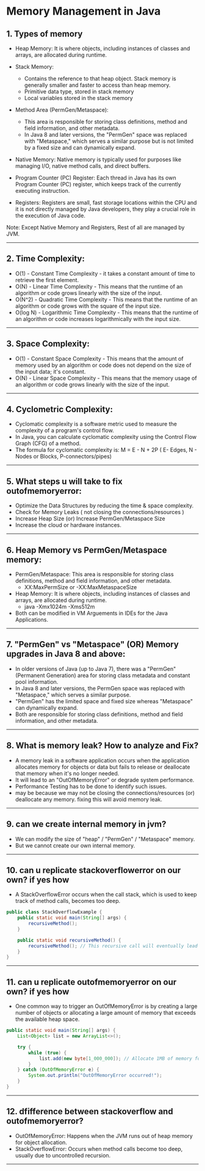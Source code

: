 # Memory Management in Java

## 1. Types of memory

- Heap Memory: It is where objects, including instances of classes and arrays, are allocated during runtime. 

- Stack Memory: 
	- Contains the reference to that heap object. Stack memory is generally smaller and faster to access than heap memory.
	- Primitive data type, stored in stack memory
	- Local variables stored in the stack memory

- Method Area (PermGen/Metaspace): 
	- This area is responsible for storing class definitions, method and field information, and other metadata.
	- In Java 8 and later versions, the "PermGen" space was replaced with "Metaspace," which serves a similar purpose but is not limited by a fixed size and can dynamically expand. 

- Native Memory: Native memory is typically used for purposes like managing I/O, native method calls, and direct buffers.

- Program Counter (PC) Register: Each thread in Java has its own Program Counter (PC) register, which keeps track of the currently executing instruction.

- Registers: Registers are small, fast storage locations within the CPU and it is not directly managed by Java developers, they play a crucial role in the execution of Java code.

Note: Except Native Memory and Registers, Rest of all are managed by JVM.

---

## 2. Time Complexity:

- O(1) - Constant Time Complexity - it takes a constant amount of time to retrieve the first element.
- O(N) - Linear Time Complexity - This means that the runtime of an algorithm or code grows linearly with the size of the input.
- O(N^2) - Quadratic Time Complexity - This means that the runtime of an algorithm or code grows with the square of the input size.
- O(log N) - Logarithmic Time Complexity - This means that the runtime of an algorithm or code increases logarithmically with the input size.

---

## 3. Space Complexity:

- O(1) - Constant Space Complexity - This means that the amount of memory used by an algorithm or code does not depend on the size of the input data; it's constant.
- O(N) - Linear Space Complexity - This means that the memory usage of an algorithm or code grows linearly with the size of the input.

---

## 4. Cyclometric Complexity:

- Cyclomatic complexity is a software metric used to measure the complexity of a program's control flow. 
- In Java, you can calculate cyclomatic complexity using the Control Flow Graph (CFG) of a method. 
- The formula for cyclomatic complexity is: M = E - N + 2P ( E- Edges, N - Nodes or Blocks, P-connectors/pipes)

---

## 5. What steps u will take to fix outofmemoryerror:

- Optimize the Data Structures by reducing the time & space complexity.
- Check for Memory Leaks ( not closing the connections/resources )
- Increase Heap Size (or) Increase PermGen/Metaspace Size
- Increase the cloud or hardware instances.

---

## 6. Heap Memory vs PermGen/Metaspace memory:

- PermGen/Metaspace: This area is responsible for storing class definitions, method and field information, and other metadata.
	- XX:MaxPermSize or -XX:MaxMetaspaceSize
- Heap Memory: It is where objects, including instances of classes and arrays, are allocated during runtime.
	- java -Xmx1024m -Xms512m
- Both can be modified in VM Arguements in IDEs for the Java Applications.

---

## 7. "PermGen" vs "Metaspace" (OR) Memory upgrades in Java 8 and above: 

- In older versions of Java (up to Java 7), there was a "PermGen" (Permanent Generation) area for storing class metadata and constant pool information. 
- In Java 8 and later versions, the PermGen space was replaced with "Metaspace," which serves a similar purpose.
- "PermGen" has the limited space and fixed size whereas "Metaspace" can dynamically expand.
- Both are responsible for storing class definitions, method and field information, and other metadata.

---

## 8. What is memory leak? How to analyze and Fix?

- A memory leak in a software application occurs when the application allocates memory for objects or data but fails to release or deallocate that memory when it's no longer needed.
- It will lead to an "OutOfMemoryError" or degrade system performance.
- Performance Testing has to be done to identify such issues.
- may be because we may not be closing the connections/resources (or) deallocate any memory. fixing this will avoid memory leak.

---

## 9. can we create internal memory in jvm?

- We can modify the size of "heap" / "PermGen" / "Metaspace" memory.
- But we cannot create our own internal memory.

---

## 10. can u replicate stackoverflowerror on our own? if yes how

- A StackOverflowError occurs when the call stack, which is used to keep track of method calls, becomes too deep.

```java
public class StackOverflowExample {
    public static void main(String[] args) {
        recursiveMethod();
    }

    public static void recursiveMethod() {
        recursiveMethod(); // This recursive call will eventually lead to a StackOverflowError.
    }
}
```

---

## 11. can u replicate outofmemoryerror on our own? if yes how

- One common way to trigger an OutOfMemoryError is by creating a large number of objects or allocating a large amount of memory that exceeds the available heap space. 

```java
public static void main(String[] args) {
    List<Object> list = new ArrayList<>();

    try {
        while (true) {
            list.add(new byte[1_000_000]); // Allocate 1MB of memory for each object
        }
    } catch (OutOfMemoryError e) {
        System.out.println("OutOfMemoryError occurred!");
    }
}
```

---

## 12. dfifference between stackoverflow and outofmemoryerror?

- OutOfMemoryError: Happens when the JVM runs out of heap memory for object allocation.
- StackOverflowError: Occurs when method calls become too deep, usually due to uncontrolled recursion.

---
